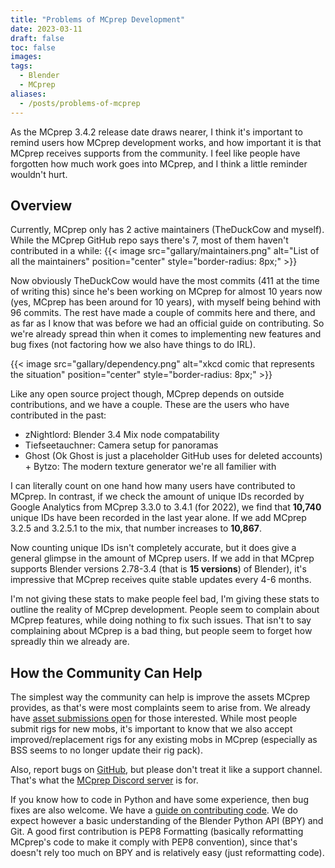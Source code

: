 ```yaml
---
title: "Problems of MCprep Development"
date: 2023-03-11
draft: false
toc: false
images:
tags:
  - Blender
  - MCprep
aliases:
  - /posts/problems-of-mcprep
---
```


As the MCprep 3.4.2 release date draws nearer, I think it's important to remind users how MCprep development works, and how important it is that MCprep receives supports from the community. I feel like people have forgotten how much work goes into MCprep, and I think a little reminder wouldn't hurt.

## Overview
Currently, MCprep only has 2 active maintainers (TheDuckCow and myself). While the MCprep GitHub repo says there's 7, most of them haven't contributed in a while:
{{< image src="gallary/maintainers.png" alt="List of all the maintainers" position="center" style="border-radius: 8px;" >}}

Now obviously TheDuckCow would have the most commits (411 at the time of writing this) since he's been working on MCprep for almost 10 years now (yes, MCprep has been around for 10 years), with myself being behind with 96 commits. The rest have made a couple of commits here and there, and as far as I know that was before we had an official guide on contributing. So we're already spread thin when it comes to implementing new features and bug fixes (not factoring how we also have things to do IRL). 

{{< image src="gallary/dependency.png" alt="xkcd comic that represents the situation" position="center" style="border-radius: 8px;" >}}

Like any open source project though, MCprep depends on outside contributions, and we have a couple. These are the users who have contributed in the past:
- zNightlord: Blender 3.4 Mix node compatability
- Tiefseetauchner: Camera setup for panoramas
- Ghost (Ok Ghost is just a placeholder GitHub uses for deleted accounts) + Bytzo: The modern texture generator we're all familier with

I can literally count on one hand how many users have contributed to MCprep. In contrast, if we check the amount of unique IDs recorded by Google Analytics from MCprep 3.3.0 to 3.4.1 (for 2022), we find that **10,740** unique IDs have been recorded in the last year alone. If we add MCprep 3.2.5 and 3.2.5.1 to the mix, that number increases to **10,867**.

Now counting unique IDs isn't completely accurate, but it does give a general glimpse in the amount of MCprep users. If we add in that MCprep supports Blender versions 2.78-3.4 (that is **15 versions**) of Blender), it's impressive that MCprep receives quite stable updates every 4-6 months.

I'm not giving these stats to make people feel bad, I'm giving these stats to outline the reality of MCprep development. People seem to complain about MCprep features, while doing nothing to fix such issues. That isn't to say complaining about MCprep is a bad thing, but people seem to forget how spreadly thin we already are.

## How the Community Can Help
The simplest way the community can help is improve the assets MCprep provides, as that's were most complaints seem to arise from. We already have [asset submissions open](https://github.com/TheDuckCow/MCprep/issues/new?assignees=&labels=enhancement&template=Asset-Submission.yaml) for those interested. While most people submit rigs for new mobs, it's important to know that we also accept improved/replacement rigs for any existing mobs in MCprep (especially as BSS seems to no longer update their rig pack).

Also, report bugs on [GitHub](https://github.com/TheDuckCow/MCprep/issues), but please don't treat it like a support channel. That's what the [MCprep Discord server](https://discord.gg/mb8hBUC) is for.

If you know how to code in Python and have some experience, then bug fixes are also welcome. We have a [guide on contributing code](https://github.com/TheDuckCow/MCprep/blob/dev/CONTRIBUTING.md). We do expect however a basic understanding of the Blender Python API (BPY) and Git. A good first contribution is PEP8 Formatting (basically reformatting MCprep's code to make it comply with PEP8 convention), since that's doesn't rely too much on BPY and is relatively easy (just reformatting code).
